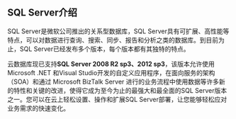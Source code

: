 ## SQL Server介绍
SQL Server是微软公司推出的关系型数据库，SQL Server具有可扩展、高性能等特点，可以对数据进行查询、搜索、同步、报告和分析之类的数据库。到目前为止，SQL Server已经发布多个版本，每个版本都有其独特的特点。

云数据库现已支持**SQL Server 2008 R2 sp3、2012 sp3**，该版本允许使用 Microsoft .NET 和Visual Studio开发的自定义应用程序，在面向服务的架构（SOA）和通过 Microsoft BizTalk Server 进行的业务流程中使用数据等许多新的特性和关键的改进，使得它成为至今为止的最强大和最全面的SQL Server版本之一。您可以在云上轻松设置、操作和扩展SQL Server部署，让您能够轻松应对业务需求的快速变化。
